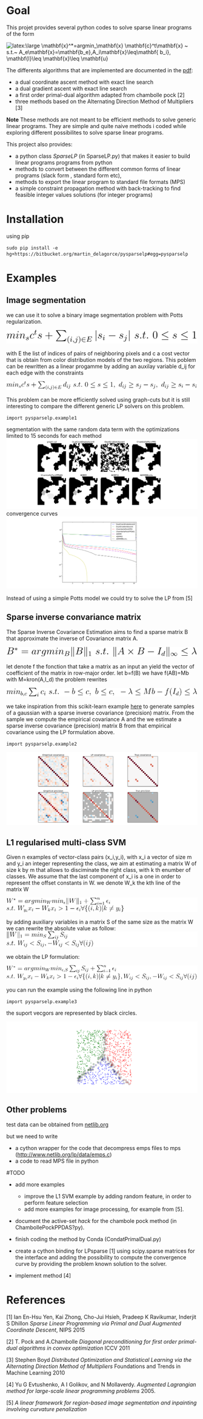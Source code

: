 # Goal

This projet provides several python codes to solve sparse linear programs of the form

![latex:\large $\mathbf{x}^*=argmin_\mathbf{x} \mathbf{c}^t\mathbf{x} ~  s.t.~  A_e\mathbf{x}=\mathbf{b_e},A_i\mathbf{x}\leq\mathbf{ b_i}, \mathbf{l}\leq \mathbf{x}\leq \mathbf{u}$ ](./images/LPproblem.svg)


The differents algorithms that are implemented are documented in the [pdf](./latex/SparseLinearProgramming.pdf): 

* a dual coordinate ascent method with exact line search 
* a dual gradient ascent with exact line search
* a first order primal-dual algorithm adapted from chambolle pock [2]
* three methods based on the Alternating Direction Method of Multipliers [3]

**Note** These methods are not meant to be efficient methods to solve generic linear programs. They are simple and quite naive methods i coded while exploring different possibilites to solve sparse linear programs.


This project also provides: 

* a python class *SparseLP* (in SparseLP.py) that  makes it easier to build linear programs programs from python 
* methods to convert between the different common forms of linear programs (slack form , standard form etc), 
* methods to export the linear program to standard file formats (MPS)
* a simple constraint propagation method with back-tracking to find feasible integer values solutions (for integer programs)

# Installation


using pip

	sudo pip install -e hg+https://bitbucket.org/martin_delagorce/pysparselp#egg=pysparselp

# Examples

## Image segmentation
we can use it to solve a binary image segmentation problem with Potts regularization.

![latex: \large $min_s c^ts + \sum_{(i,j)\in E}  |s_i-s_j| ~s.t. ~0 \leq s\leq 1$](./images/segmentation.svg)

with E the list of indices of pairs of neighboring pixels and c a cost vector that is obtain from color distribution models of the two regions.
This poblem can be rewritten as a linear progamme by adding an auxilay variable d_ij for each edge with the constraints

![latex: \large $min_s c^ts + \sum_{(i,j)\in E}  d_{ij} ~s.t. ~0 \leq s\leq 1, ~d_{ij}\geq s_j-s_j, ~d_{ij}\geq s_i-s_i $](./images/segmentation_lp.svg)
 
This problem can be more efficiently solved using graph-cuts but it is still interesting to compare the different generic LP solvers on this problem. 


	import pysparselp.example1

segmentation with the same random data term with the optimizations limited to 15 seconds for each method
![curves](./images/potts_results.png)
convergence curves
![curves](./images/potts_curves.png)

Instead of using a simple Potts model we could try to solve the LP from [5]

## Sparse inverse convariance matrix 
 
The Sparse Inverse Covariance Estimation aims to find
a sparse matrix B that approximate the inverse of Covariance matrix A.

![latex:\large $B^*=argmin_B \|B\|_1~ s.t.~ \|A\times B-I_d\|_\infty\leq \lambda$](./images/sparse_inv_covariance.svg)

let denote f the fonction that take a matrix as an input an yield the vector of coefficient of the matrix in  row-major order.
let b=f(B) we have f(AB)=Mb with M=kron(A,I_d)
the problem rewrites

![latex: \large $ min_{b,c} \sum_i c_i ~s.t.~ -b\leq c,~b\leq c,~-\lambda\leq M b-f(I_d)\leq \lambda$](./images/lp_sparse_inv_covariance.svg)

we take inspiration from this scikit-learn example [here](http://scikit-learn.org/stable/auto_examples/covariance/plot_sparse_cov.html) to generate 
samples of a gaussian with a sparse inverse covariance (precision) matrix. From the sample we compute the empirical covariance A and the we estimate a sparse inverse covariance (precision) matrix B from that empirical covariance using the LP formulation above.

	import pysparselp.example2


![curves](./images/sparse_precision_matrix.png)

## L1 regularised multi-class SVM

Given n examples of vector-class pairs (x_i,y_i), with x_i a vector of size m and y_i an integer representing the class, we aim at estimating a matrix W of size k by m that allows to disciminate the right class, with k th enumber of classes. We assume that the last component of x_i is a one in order to represent the offset constants in W. we denote W_k the kth line of the matrix W

![latex:\large $W^*=argmin_W min_{\epsilon}\|W\|_1+\sum_{i=1}^n \epsilon_i\\ s.t.~ W_{y_i}x_i-W_kx_i>1-\epsilon_i \forall\{(i,k)|k\neq y_i\}$](./images/l1svm.svg)

by adding auxiliary variables in a matrix S of the same size as the matrix W we can rewrite the absolute value as follow:
![latex:\large $\|W\|_1=min_S \sum_{ij}S_{ij} \\ s.t.~ W_{ij}<S_{ij}, -W_{ij}<S_{ij} \forall(ij)$](./images/abstolp.svg)

we obtain the LP formulation:

![latex:\large $W^*=argmin_{W} min_{\epsilon,S}  \sum_{ij}S_{ij} +\sum_{i=1}^n \epsilon_i\\s.t.~W_{y_i}x_i-W_kx_i>1-\epsilon_i \forall\{(i,k)|k\neq y_i\},W_{ij}<S_{ij}, -W_{ij}<S_{ij} \forall(ij)$](./images/l1svmLP.svg)


you can run the example using the following line in python

	import pysparselp.example3


the suport vecgors are represented by black circles.

![classification result with support points](./images/l1svmClassification.svg)


## Other problems
test data can be obtained from  [netlib.org](http://www.netlib.org/lp/data/)

but we need to write

* a cython wrapper for the code that decompress emps files to mps (http://www.netlib.org/lp/data/emps.c)
* a code to read MPS file in python



#TODO

* add more examples 
	* improve the  L1 SVM example by adding random feature, in order to perform feature selection 
	* add more examples for image processing, for example from [5]. 

* document the active-set *hack* for the chambole pock method (in ChambollePockPPDAS?py).

* finish coding the method by Conda (CondatPrimalDual.py)

* create a cython binding for LPsparse [1] using scipy.sparse matrices for the interface and adding the possibility to compute the convergence curve by providing the problem known solution to the solver.

* implement method [4]

# References

[1] Ian En-Hsu Yen,  Kai Zhong,  Cho-Jui Hsieh, Pradeep K Ravikumar, Inderjit S Dhillon *Sparse Linear Programming via Primal and Dual Augmented Coordinate Descent*, NIPS 2015

[2] T. Pock and A.Chambolle *Diagonal preconditioning for first order primal-dual algorithms in convex optimization*  ICCV 2011

[3]  Stephen Boyd *Distributed Optimization and Statistical Learning via the Alternating Direction Method of Multipliers*  Foundations and Trends in Machine Learning 2010

[4] Yu G Evtushenko, A I Golikov, and N Mollaverdy. *Augmented
Lagrangian method for large-scale linear programming problems*  2005.

[5] *A linear framework for region-based image segmentation
and inpainting involving curvature penalization*
